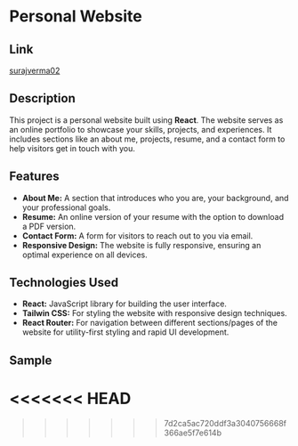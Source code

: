 # Personal Website

## Link
<a href="https://surajverma02.netlify.app/">surajverma02</a>

## Description

This project is a personal website built using **React**. The website serves as an online portfolio to showcase your skills, projects, and experiences. It includes sections like an about me, projects, resume, and a contact form to help visitors get in touch with you.

## Features

- **About Me:** A section that introduces who you are, your background, and your professional goals.
- **Resume:** An online version of your resume with the option to download a PDF version.
- **Contact Form:** A form for visitors to reach out to you via email.
- **Responsive Design:** The website is fully responsive, ensuring an optimal experience on all devices.


## Technologies Used

- **React:** JavaScript library for building the user interface.
- **Tailwin CSS:** For styling the website with responsive design techniques.
- **React Router:** For navigation between different sections/pages of the website for utility-first styling and rapid UI development.

## Sample
<<<<<<< HEAD
  <img src="/assets/sample/page1.png" alt="">
  <img src="/assets/sample/page2.png" alt="">
  <img src="/assets/sample/page3.png" alt="">
  <img src="/assets/sample/page4.png" alt="">
=======
>>>>>>> 7d2ca5ac720ddf3a3040756668f366ae5f7e614b
